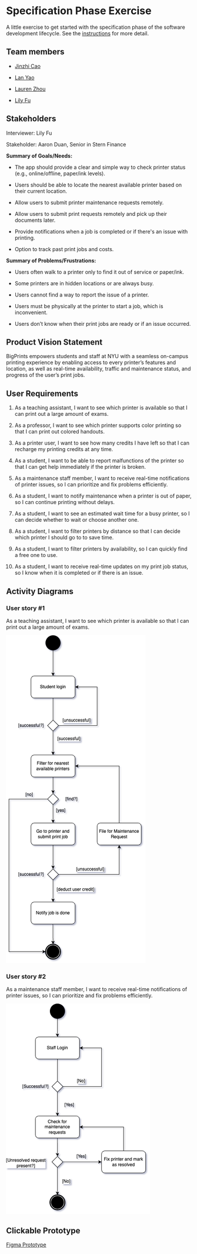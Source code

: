 # Specification Phase Exercise

A little exercise to get started with the specification phase of the software development lifecycle. See the [instructions](instructions.md) for more detail.

## Team members

- [Jinzhi Cao](https://github.com/eth3r3aI)

- [Lan Yao](https://github.com/ziiiimu)

- [Lauren Zhou](https://github.com/laurenlz)

- [Lily Fu](https://github.com/fulily0325)

## Stakeholders

Interviewer: Lily Fu

Stakeholder: Aaron Duan, Senior in Stern Finance

**Summary of Goals/Needs:**

- The app should provide a clear and simple way to check printer status (e.g., online/offline, paper/ink levels).

- Users should be able to locate the nearest available printer based on their current location.

- Allow users to submit printer maintenance requests remotely.

- Allow users to submit print requests remotely and pick up their documents later.

- Provide notifications when a job is completed or if there's an issue with printing.

- Option to track past print jobs and costs.

**Summary of Problems/Frustrations:**

- Users often walk to a printer only to find it out of service or paper/ink.

- Some printers are in hidden locations or are always busy.

- Users cannot find a way to report the issue of a printer.

- Users must be physically at the printer to start a job, which is inconvenient.

- Users don’t know when their print jobs are ready or if an issue occurred.

## Product Vision Statement

BigPrints empowers students and staff at NYU with a seamless on-campus printing experience by enabling access to every printer’s features and location, as well as real-time availability, traffic and maintenance status, and progress of the user’s print jobs.

## User Requirements

1. As a teaching assistant, I want to see which printer is available so that I can print out a large amount of exams.

2. As a professor, I want to see which printer supports color printing so that I can print out colored handouts.

3. As a printer user, I want to see how many credits I have left so that I can recharge my printing credits at any time.

4. As a student, I want to be able to report malfunctions of the printer so that I can get help immediately if the printer is broken.

5. As a maintenance staff member, I want to receive real-time notifications of printer issues, so I can prioritize and fix problems efficiently.

6. As a student, I want to notify maintenance when a printer is out of paper, so I can continue printing without delays.

7. As a student, I want to see an estimated wait time for a busy printer, so I can decide whether to wait or choose another one.

8. As a student, I want to filter printers by distance so that I can decide which printer I should go to to save time.

9. As a student, I want to filter printers by availability, so I can quickly find a free one to use.

10. As a student, I want to receive real-time updates on my print job status, so I know when it is completed or if there is an issue.



## Activity Diagrams  

### User story #1  
As a teaching assistant, I want to see which printer is available so that I can print out a large amount of exams.  

![UML_1.png](images/UML_1.png)  

### User story #2  
As a maintenance staff member, I want to receive real-time notifications of printer issues, so I can prioritize and fix problems efficiently.  

![UML_2.png](images/UML_2.png)

## Clickable Prototype

[Figma Prototype](https://www.figma.com/proto/etMKOY3n4WLb6vTWm4x9gD/biglegs?node-id=34-3&p=f&t=EGn73xsO2xxdpjFj-0&scaling=scale-down&content-scaling=fixed&page-id=0%3A1&starting-point-node-id=34%3A3)
